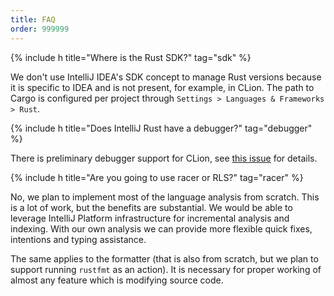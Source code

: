 ```yaml
---
title: FAQ
order: 999999
---
```


{% include h title="Where is the Rust SDK?" tag="sdk" %}

We don't use IntelliJ IDEA's SDK concept to manage Rust versions because it is
specific to IDEA and is not present, for example, in CLion. The path to Cargo is
configured per project through `Settings > Languages & Frameworks > Rust`.

{% include h title="Does IntelliJ Rust have a debugger?" tag="debugger" %}

There is preliminary debugger support for CLion, see [this issue][debugger] for
details.

{% include h title="Are you going to use racer or RLS?" tag="racer" %}

No, we plan to implement most of the language analysis from scratch. This is
a lot of work, but the benefits are substantial. We would be able to leverage
IntelliJ Platform infrastructure for incremental analysis and indexing. With
our own analysis we can provide more flexible quick fixes, intentions and typing
assistance.

The same applies to the formatter (that is also from scratch, but we plan to
support running `rustfmt` as an action). It is necessary for proper working
of almost any feature which is modifying source code.


[debugger]: https://github.com/intellij-rust/intellij-rust/issues/535
